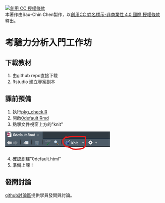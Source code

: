 
<a rel="license" href="http://creativecommons.org/licenses/by-nc/4.0/"><img alt="創用 CC 授權條款" style="border-width:0" src="https://i.creativecommons.org/l/by-nc/4.0/80x15.png" /></a><br />本著作由<span xmlns:cc="http://creativecommons.org/ns#" property="cc:attributionName">Sau-Chin Chen</span>製作，以<a rel="license" href="http://creativecommons.org/licenses/by-nc/4.0/">創用CC 姓名標示-非商業性 4.0 國際 授權條款</a>釋出。

# 考驗力分析入門工作坊

## 下載教材

1. 由github repo直接下載
2. Rstudio 建立專案副本

## 課前預備

1. 執行[pkg_check.R](pkg_check.R)
2. 開啟[0default.Rmd](0default.Rmd)
3. 點擊文件視窗上方的"knit"

![](knit.png)

4. 確認創建"0default.html"
5. 準備上課！


## 發問討論

[github討論區](https://github.com/Rstat-project/power-analysis-dummy/discussions)提供學員發問與討論。
